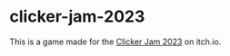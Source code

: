 # clicker-jam-2023

This is a game made for the [Clicker Jam 2023](https://itch.io/jam/clicker-jam-winter-2023) on itch.io.
